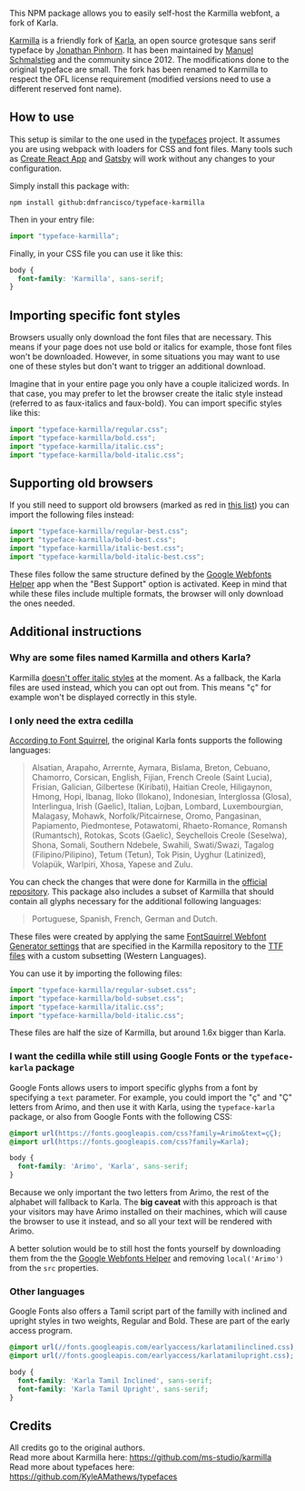 This NPM package allows you to easily self-host the Karmilla webfont, a fork of Karla.

[Karmilla](https://ms-studio.net/notes/karmilla-a-friendly-fork-of-karla/) is a friendly fork of
[Karla](https://fonts.google.com/specimen/Karla), an open source grotesque sans serif typeface by
[Jonathan Pinhorn](https://twitter.com/jonpinhorn_type).
It has been maintained by [Manuel Schmalstieg](https://github.com/ms-studio) and the community since 2012.
The modifications done to the original typeface are small.
The fork has been renamed to Karmilla to respect the OFL license requirement
(modified versions need to use a different reserved font name).


## How to use

This setup is similar to the one used in the [typefaces](https://github.com/KyleAMathews/typefaces) project.
It assumes you are using webpack with loaders for CSS and font files.
Many tools such as [Create React App](https://github.com/facebookincubator/create-react-app)
and [Gatsby](https://github.com/gatsbyjs/gatsby) will work without any changes to your configuration.

Simply install this package with:

```
npm install github:dmfrancisco/typeface-karmilla
```

Then in your entry file:

```js
import "typeface-karmilla";
```

Finally, in your CSS file you can use it like this:

```css
body {
  font-family: 'Karmilla', sans-serif;
}
```

## Importing specific font styles

Browsers usually only download the font files that are necessary.
This means if your page does not use bold or italics for example, those font files won't be downloaded.
However, in some situations you may want to use one of these styles but don't want to trigger an additional download.

Imagine that in your entire page you only have a couple italicized words.
In that case, you may prefer to let the browser create the italic style instead (referred to as faux-italics and faux-bold).
You can import specific styles like this:

```js
import "typeface-karmilla/regular.css";
import "typeface-karmilla/bold.css";
import "typeface-karmilla/italic.css";
import "typeface-karmilla/bold-italic.css";
```

## Supporting old browsers

If you still need to support old browsers (marked as red in [this list](https://caniuse.com/?browserset=since%202001#feat=woff))
you can import the following files instead:

```js
import "typeface-karmilla/regular-best.css";
import "typeface-karmilla/bold-best.css";
import "typeface-karmilla/italic-best.css";
import "typeface-karmilla/bold-italic-best.css";
```

These files follow the same structure defined by the [Google Webfonts Helper](https://google-webfonts-helper.herokuapp.com)
app when the "Best Support" option is activated. Keep in mind that while these files include multiple formats,
the browser will only download the ones needed.

## Additional instructions

### Why are some files named Karmilla and others Karla?

Karmilla [doesn't offer italic styles](https://github.com/ms-studio/karmilla/issues/15) at the moment.
As a fallback, the Karla files are used instead, which you can opt out from. This means "ç" for example won't be displayed correctly in this style.

### I only need the extra cedilla

[According to Font Squirrel](https://fontsquirrel.com/fonts/karla), the original Karla fonts supports the following languages:

> Alsatian, Arapaho, Arrernte, Aymara, Bislama, Breton, Cebuano, Chamorro, Corsican, English, Fijian, French Creole (Saint Lucia), Frisian, Galician, Gilbertese (Kiribati), Haitian Creole, Hiligaynon, Hmong, Hopi, Ibanag, Iloko (Ilokano), Indonesian, Interglossa (Glosa), Interlingua, Irish (Gaelic), Italian, Lojban, Lombard, Luxembourgian, Malagasy, Mohawk, Norfolk/Pitcairnese, Oromo, Pangasinan, Papiamento, Piedmontese, Potawatomi, Rhaeto-Romance, Romansh (Rumantsch), Rotokas, Scots (Gaelic), Seychellois Creole (Seselwa), Shona, Somali, Southern Ndebele, Swahili, Swati/Swazi, Tagalog (Filipino/Pilipino), Tetum (Tetun), Tok Pisin, Uyghur (Latinized), Volapük, Warlpiri, Xhosa, Yapese and Zulu.

You can check the changes that were done for Karmilla in the [official repository](https://github.com/ms-studio/karmilla#changes).
This package also includes a subset of Karmilla that should contain all glyphs necessary for the additional following languages:

> Portuguese, Spanish, French, German and Dutch.

These files were created by applying the same
[FontSquirrel Webfont Generator settings](https://github.com/ms-studio/karmilla/blob/master/webfontkit/karmilla-016/generator_config.txt)
that are specified in the Karmilla repository to the [TTF files](https://github.com/ms-studio/karmilla/tree/master/ttf)
with a custom subsetting (Western Languages).

You can use it by importing the following files:

```js
import "typeface-karmilla/regular-subset.css";
import "typeface-karmilla/bold-subset.css";
import "typeface-karmilla/italic.css";
import "typeface-karmilla/bold-italic.css";
```

These files are half the size of Karmilla, but around 1.6x bigger than Karla.

### I want the cedilla while still using Google Fonts or the `typeface-karla` package

Google Fonts allows users to import specific glyphs from a font by specifying a `text` parameter.
For example, you could import the "ç" and "Ç" letters from Arimo, and then use it with Karla,
using the `typeface-karla` package, or also from Google Fonts with the following CSS:

```css
@import url(https://fonts.googleapis.com/css?family=Arimo&text=çÇ);
@import url(https://fonts.googleapis.com/css?family=Karla);

body {
  font-family: 'Arimo', 'Karla', sans-serif;
}
```

Because we only important the two letters from Arimo, the rest of the alphabet will fallback to Karla.
The **big caveat** with this approach is that your visitors may have Arimo installed on their machines,
which will cause the browser to use it instead, and so all your text will be rendered with Arimo.

A better solution would be to still host the fonts yourself by downloading them from the
the [Google Webfonts Helper](https://google-webfonts-helper.herokuapp.com) and removing `local('Arimo')` from the `src` properties.

### Other languages

Google Fonts also offers a Tamil script part of the familly with inclined and upright styles in two weights, Regular and Bold.
These are part of the early access program.

```css
@import url(//fonts.googleapis.com/earlyaccess/karlatamilinclined.css);
@import url(//fonts.googleapis.com/earlyaccess/karlatamilupright.css);
```

```css
body {
  font-family: 'Karla Tamil Inclined', sans-serif;
  font-family: 'Karla Tamil Upright', sans-serif;
}
```

## Credits

All credits go to the original authors.  
Read more about Karmilla here: https://github.com/ms-studio/karmilla  
Read more about typefaces here: https://github.com/KyleAMathews/typefaces
